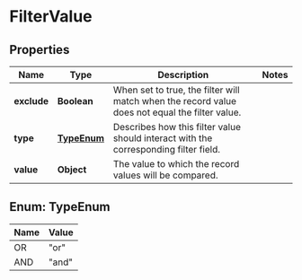 

# FilterValue


## Properties

Name | Type | Description | Notes
------------ | ------------- | ------------- | -------------
**exclude** | **Boolean** | When set to true, the filter will match when the record value does not equal the filter value. | 
**type** | [**TypeEnum**](#TypeEnum) | Describes how this filter value should interact with the corresponding filter field. | 
**value** | **Object** | The value to which the record values will be compared. | 



## Enum: TypeEnum

Name | Value
---- | -----
OR | &quot;or&quot;
AND | &quot;and&quot;



